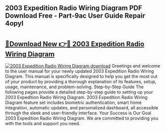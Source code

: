 ## 2003 Expedition Radio Wiring Diagram PDF Download Free - Part-9ac User Guide Repair 4opyI

# <h2><a href="http://dfoysi.blite.top/?on=2003+Expedition+Radio+Wiring+Diagram">🔗Download New 👉🔴 2003 Expedition Radio Wiring Diagram</a></h2>

[![2003 Expedition Radio Wiring Diagram download](https://i.imgur.com/lujVjoI.png)](http://dfoysi.blite.top/?on=2003+Expedition+Radio+Wiring+Diagram)
Greetings and welcome to the user manual for your newly updated 2003 Expedition Radio Wiring Diagram. This manual is specifically designed to help you get the most out of your product by providing a thorough explanation of its features, setup, usage, maintenance, and problem-solving. Step-by-Step Guide The following pages provide a detailed step-by-step guide to setting up your 2003 Expedition Radio Wiring Diagram. 2003 Expedition Radio Wiring Diagram feature set includes biometric authentication, smart home integration, automatic updates, and personalized dashboard, all accessible through the sleek and user-friendly interface. Your Success is Our Goal 2003 Expedition Radio Wiring Diagram. We are committed to providing you with the tools and support you need.
